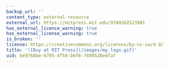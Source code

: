 ```yaml
---
backup_url: ''
content_type: external-resource
external_url: https://mitpress.mit.edu/9780262523981
has_external_licence_warning: true
has_external_license_warning: true
is_broken: ''
license: https://creativecommons.org/licenses/by-nc-sa/4.0/
title: '![Buy at MIT Press](/images/mp_logo.gif)'
uid: be9764be-6705-4f58-b6f6-7880528e6faf
---
```

